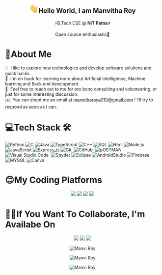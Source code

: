 <h2 align="center"><img src="https://raw.githubusercontent.com/ABSphreak/ABSphreak/master/gifs/Hi.gif" width="30px">Hello World, I am Manvitha Roy</h2>
<p align="center">⚡B.Tech CSE @ <strong>NIT Patna⚡</strong></p>
<p align="center">Open source enthusiastic👯</p>

# 🌸About Me

💡 &nbsp;I like to explore new technologies and develop software solutions and quick hacks.\
🌱 &nbsp;I'm on track for learning more about Artificial Intelligence, Machine learning and Back end development.\
💬 &nbsp;Feel free to reach out to me for pro bono consulting and volunteering, or just for some interesting discussion.\
✉️ &nbsp;You can shoot me an email at manvitharoyal110@gmail.com ! I'll try to respond as soon as I can.

# 💻Tech Stack 🛠

![Python](https://img.shields.io/badge/-Python-000?&logo=Python)
![C](https://img.shields.io/badge/-C-000?&logo=C)
![Java](https://img.shields.io/badge/-Java-000?&logo=Java&logoColor=007396)
![TypeScript](https://img.shields.io/badge/-TypeScript-000?&logo=TypeScript)
![C++](https://img.shields.io/badge/-C++-000?&logo=c%2b%2b&logoColor=00599C)
![SQL](https://img.shields.io/badge/-SQL-000?&logo=MySQL)
![Html](https://img.shields.io/badge/-Html-000?&logo=html5)
![Node js](https://img.shields.io/badge/-Node.js-000?&logo=node.js)
![JavaScript](https://img.shields.io/badge/-JavaScript-000?&logo=JavaScript)
![Express_js](https://img.shields.io/badge/-Express.js-000?&logo=express)
![Git](https://img.shields.io/badge/-Git-05122A?style=flat&logo=git)&nbsp;
![GitHub](https://img.shields.io/badge/-GitHub-05122A?style=flat&logo=github)&nbsp;
![pOSTMAN](https://img.shields.io/badge/-Postman-05122A?&logo=postman)
![Visual Studio Code](https://img.shields.io/badge/-Visual%20Studio%20Code-05122A?&logo=visual-studio-code&logoColor=007396)&nbsp;
![Spyder](https://img.shields.io/badge/-Spyder-05122A?&logo=spyder-ide)
![Eclipse](https://img.shields.io/badge/-Eclipse-05122A?style=flat&logo=eclipse-ide&logoColor=2C2255)
![AndroidStudio](https://img.shields.io/badge/-AndroidStudio-05122A?&logo=android-studio)
![Firebase](https://img.shields.io/badge/-Firebase-05122A?&logo=firebase)
![MYSQL](https://img.shields.io/badge/-Mysql-05122A?&logo=MySQL)
![Canva](https://img.shields.io/badge/-Canva-05122A?&logo=canva)
# 😊My Coding Platforms
<p align="center">
<a href="https://auth.geeksforgeeks.org/user/snipperwolf/practice/"><img src="https://img.shields.io/badge/-gfg-3423A6?&logo=geeksforgeeks&logoColor=white" width="50"/></a>
<a href="https://www.codechef.com/users/manuroy12"><img src="https://img.shields.io/badge/-codechef-BD081C?&logo=codechef&logoColor=white"/></a>
<a href="https://leetcode.com/manviroy12/"><img src="https://img.shields.io/badge/-leetcode-0077B5?&logo=leetcode&logoColor=white" height="19"/></a>
	<a href="https://www.hackerrank.com/manvitharoyal201"><img src="https://img.shields.io/badge/-Hackerrank-D14836?&logo=hackerrank&logoColor=white" height="19" /></a>
</p>

# 🤝🏻If You Want To Collaborate, I'm Availabe On
<p align="center">
<a href="https://www.linkedin.com/in/kopparapu-venkata-naga-manvitha-roy-b656381b4/"><img src="https://img.shields.io/badge/-Linkedln-0077B5?style=flat&logo=Linkedin&logoColor=white"/></a>
<a href="mailto:www.manvitharoyal110@gmail.com"><img src="https://img.shields.io/badge/-Manvitharoy-D14836?style=flat&logo=Gmail&logoColor=white"/></a>
<a href="https://manvitha757014665.wordpress.com/"><img src="https://img.shields.io/badge/-manvi-3423A6?style=flat&logo=Google-Chrome&logoColor=white"/></a>
</p>

<p align="center">
	<img
		src="https://github-readme-stats.vercel.app/api?username=manvitharoy123&show_icons=true&locale=en&theme=radical&count_private=true"
		alt="Manvi Roy"
	/>
</p>
<p align="center">
	<img
		src="https://github-readme-streak-stats.herokuapp.com/?user=manvitharoy123&theme=tokyonight"
		alt="Manvi Roy"
	/>
</p>
<p align="center">
	<img
		src="https://github-readme-stats.vercel.app/api/top-langs?username=manvitharoy123&show_icons=true&locale=en&layout=compact&theme=radical"
		alt="Manvi Roy"
	/>
</p>
